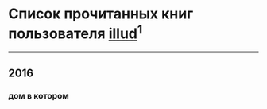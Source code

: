 # Список прочитанных книг пользователя [illud](http://vk.com/id180200146)<sup>1</sup>
---

## 2016

### дом в котором



